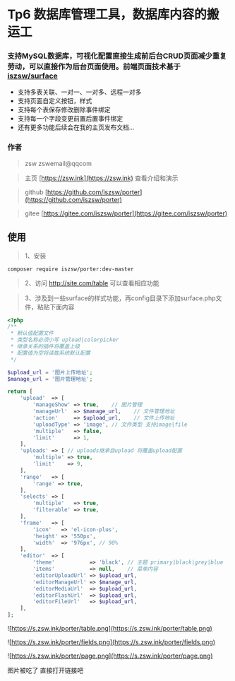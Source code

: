 # Tp6 数据库管理工具，数据库内容的搬运工

### 支持MySQL数据库，可视化配置直接生成前后台CRUD页面减少重复劳动，可以直接作为后台页面使用。前端页面技术基于 [iszsw/surface](https://zsw.ink) 

- 支持多表关联、一对一、一对多、远程一对多
- 支持页面自定义按钮，样式
- 支持每个表保存修改删除事件绑定
- 支持每一个字段变更前置后置事件绑定
- 还有更多功能后续会在我的主页发布文档...

### 作者
> zsw zswemail@qqcom

> 主页  [https://zsw.ink](https://zsw.ink) 查看介绍和演示

> github  [https://github.com/iszsw/porter](https://github.com/iszsw/porter)

> gitee  [https://gitee.com/iszsw/porter](https://gitee.com/iszsw/porter)

## 使用

> 1、安装 

```composer require iszsw/porter:dev-master```

> 2、访问 http://site.com/table 可以查看相应功能

> 3、涉及到一些surface的样式功能，再config目录下添加surface.php文件，粘贴下面内容
```php
<?php
/**
 * 默认值配置文件
 * 类型名称必须小写 upload|colorpicker
 * 继承关系的插件将覆盖上级
 * 配置值为空将读取系统默认配置
 */

$upload_url = '图片上传地址';
$manage_url = '图片管理地址';

return [
    'upload'  => [
        'manageShow' => true,    // 图片管理
        'manageUrl'  => $manage_url,    // 文件管理地址
        'action'     => $upload_url,    // 文件上传地址
        'uploadType' => 'image', // 文件类型 支持image|file
        'multiple'   => false,
        'limit'      => 1,
    ],
    'uploads' => [ // uploads继承自upload 将覆盖upload配置
        'multiple' => true,
        'limit'    => 9,
    ],
    'range'   => [
        'range' => true,
    ],
    'selects' => [
        'multiple'   => true,
        'filterable' => true,
    ],
    'frame'   => [
        'icon'   => 'el-icon-plus',
        'height' => '550px',
        'width'  => '976px', // 90%
    ],
    'editor'  => [
        'theme'           => 'black', // 主题 primary|black|grey|blue
        'items'           => null,    // 菜单内容
        'editorUploadUrl' => $upload_url,
        'editorManageUrl' => $manage_url,
        'editorMediaUrl'  => $upload_url,
        'editorFlashUrl'  => $upload_url,
        'editorFileUrl'   => $upload_url,
    ],
];
```

![https://s.zsw.ink/porter/table.png](https://s.zsw.ink/porter/table.png)

![https://s.zsw.ink/porter/fields.png](https://s.zsw.ink/porter/fields.png)

![https://s.zsw.ink/porter/page.png](https://s.zsw.ink/porter/page.png)

图片被吃了 直接打开链接吧